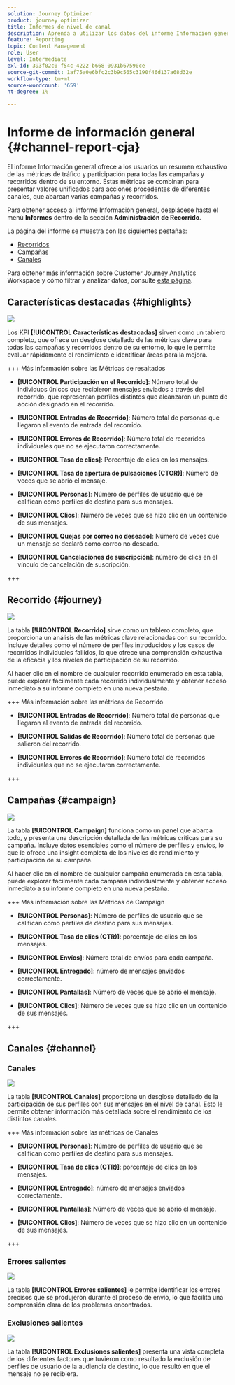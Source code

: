 ```yaml
---
solution: Journey Optimizer
product: journey optimizer
title: Informes de nivel de canal
description: Aprenda a utilizar los datos del informe Información general
feature: Reporting
topic: Content Management
role: User
level: Intermediate
exl-id: 393f02c0-f54c-4222-b668-0931b67590ce
source-git-commit: 1af75a0e6bfc2c3b9c565c3190f46d137a68d32e
workflow-type: tm+mt
source-wordcount: '659'
ht-degree: 1%

---
```


# Informe de información general {#channel-report-cja}

El informe Información general ofrece a los usuarios un resumen exhaustivo de las métricas de tráfico y participación para todas las campañas y recorridos dentro de su entorno. Estas métricas se combinan para presentar valores unificados para acciones procedentes de diferentes canales, que abarcan varias campañas y recorridos.

Para obtener acceso al informe Información general, desplácese hasta el menú **Informes** dentro de la sección **Administración de Recorrido**.

La página del informe se muestra con las siguientes pestañas:

* [Recorridos](#journey)
* [Campañas](#campaign)
* [Canales](#channel)

Para obtener más información sobre Customer Journey Analytics Workspace y cómo filtrar y analizar datos, consulte [esta página](https://experienceleague.adobe.com/en/docs/analytics-platform/using/cja-workspace/home).

## Características destacadas {#highlights}

![](assets/cja-highlights.png)

Los KPI **[!UICONTROL Características destacadas]** sirven como un tablero completo, que ofrece un desglose detallado de las métricas clave para todas las campañas y recorridos dentro de su entorno, lo que le permite evaluar rápidamente el rendimiento e identificar áreas para la mejora.

+++ Más información sobre las Métricas de resaltados

* **[!UICONTROL Participación en el Recorrido]**: Número total de individuos únicos que recibieron mensajes enviados a través del recorrido, que representan perfiles distintos que alcanzaron un punto de acción designado en el recorrido.

* **[!UICONTROL Entradas de Recorrido]**: Número total de personas que llegaron al evento de entrada del recorrido.

* **[!UICONTROL Errores de Recorrido]**: Número total de recorridos individuales que no se ejecutaron correctamente.

* **[!UICONTROL Tasa de clics]**: Porcentaje de clics en los mensajes.

* **[!UICONTROL Tasa de apertura de pulsaciones (CTOR)]**: Número de veces que se abrió el mensaje.

* **[!UICONTROL Personas]**: Número de perfiles de usuario que se califican como perfiles de destino para sus mensajes.

* **[!UICONTROL Clics]**: Número de veces que se hizo clic en un contenido de sus mensajes.

* **[!UICONTROL Quejas por correo no deseado]**: Número de veces que un mensaje se declaró como correo no deseado.

* **[!UICONTROL Cancelaciones de suscripción]**: número de clics en el vínculo de cancelación de suscripción.

+++

## Recorrido  {#journey}

![](assets/cja-channel-journeys.png)

La tabla **[!UICONTROL Recorrido]** sirve como un tablero completo, que proporciona un análisis de las métricas clave relacionadas con su recorrido. Incluye detalles como el número de perfiles introducidos y los casos de recorridos individuales fallidos, lo que ofrece una comprensión exhaustiva de la eficacia y los niveles de participación de su recorrido.

Al hacer clic en el nombre de cualquier recorrido enumerado en esta tabla, puede explorar fácilmente cada recorrido individualmente y obtener acceso inmediato a su informe completo en una nueva pestaña.

+++ Más información sobre las métricas de Recorrido

* **[!UICONTROL Entradas de Recorrido]**: Número total de personas que llegaron al evento de entrada del recorrido.

* **[!UICONTROL Salidas de Recorrido]**: Número total de personas que salieron del recorrido.

* **[!UICONTROL Errores de Recorrido]**: Número total de recorridos individuales que no se ejecutaron correctamente.

+++

## Campañas {#campaign}

![](assets/cja-channel-campaigns.png)

La tabla **[!UICONTROL Campaign]** funciona como un panel que abarca todo, y presenta una descripción detallada de las métricas críticas para su campaña. Incluye datos esenciales como el número de perfiles y envíos, lo que le ofrece una insight completa de los niveles de rendimiento y participación de su campaña.

Al hacer clic en el nombre de cualquier campaña enumerada en esta tabla, puede explorar fácilmente cada campaña individualmente y obtener acceso inmediato a su informe completo en una nueva pestaña.

+++ Más información sobre las Métricas de Campaign

* **[!UICONTROL Personas]**: Número de perfiles de usuario que se califican como perfiles de destino para sus mensajes.

* **[!UICONTROL Tasa de clics (CTR)]**: porcentaje de clics en los mensajes.

* **[!UICONTROL Envíos]**: Número total de envíos para cada campaña.

* **[!UICONTROL Entregado]**: número de mensajes enviados correctamente.

* **[!UICONTROL Pantallas]**: Número de veces que se abrió el mensaje.

* **[!UICONTROL Clics]**: Número de veces que se hizo clic en un contenido de sus mensajes.

+++

## Canales {#channel}

### Canales

![](assets/cja-channels.png)

La tabla **[!UICONTROL Canales]** proporciona un desglose detallado de la participación de sus perfiles con sus mensajes en el nivel de canal. Esto le permite obtener información más detallada sobre el rendimiento de los distintos canales.

+++ Más información sobre las métricas de Canales

* **[!UICONTROL Personas]**: Número de perfiles de usuario que se califican como perfiles de destino para sus mensajes.

* **[!UICONTROL Tasa de clics (CTR)]**: porcentaje de clics en los mensajes.

* **[!UICONTROL Entregado]**: número de mensajes enviados correctamente.

* **[!UICONTROL Pantallas]**: Número de veces que se abrió el mensaje.

* **[!UICONTROL Clics]**: Número de veces que se hizo clic en un contenido de sus mensajes.

+++

### Errores salientes

![](assets/cja-channels-outbound-errors.png)

La tabla **[!UICONTROL Errores salientes]** le permite identificar los errores precisos que se produjeron durante el proceso de envío, lo que facilita una comprensión clara de los problemas encontrados.

### Exclusiones salientes

![](assets/cja-channels-outbound-excluded.png)

La tabla **[!UICONTROL Exclusiones salientes]** presenta una vista completa de los diferentes factores que tuvieron como resultado la exclusión de perfiles de usuario de la audiencia de destino, lo que resultó en que el mensaje no se recibiera.
